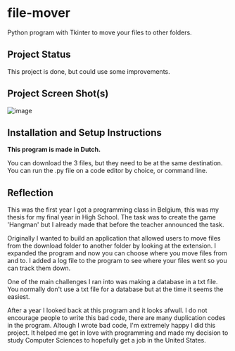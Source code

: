 # file-mover

Python program with Tkinter to move your files to other folders.

## Project Status

This project is done, but could use some improvements.

## Project Screen Shot(s)

![image](https://user-images.githubusercontent.com/20172872/110814099-6ade0e00-8289-11eb-83fa-e4a270534feb.png)

## Installation and Setup Instructions

**This program is made in Dutch.**

You can download the 3 files, but they need to be at the same destination. You can run the .py file on a code editor by choice, or command line.

## Reflection

This was the first year I got a programming class in Belgium, this was my thesis for my final year in High School. The task was to create the game 'Hangman' but I already made that before the teacher announced the task.

Originally I wanted to build an application that allowed users to move files from the download folder to another folder by looking at the extension. I expanded the program and now you can choose where you move files from and to. I added a log file to the program to see where your files went so you can track them down.

One of the main challenges I ran into was making a database in a txt file. You normally don't use a txt file for a database but at the time it seems the easiest.

After a year I looked back at this program and it looks afwull. I do not encourage people to write this bad code, there are many duplication codes in the program. Altough I wrote bad code, I'm extremely happy I did this project. It helped me get in love with programming and made my decision to study Computer Sciences to hopefully get a job in the United States.
